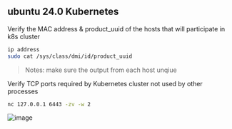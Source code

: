## ubuntu 24.0 Kubernetes
Verify the MAC address & product_uuid of the hosts that will participate in k8s cluster
```bash
ip address
sudo cat /sys/class/dmi/id/product_uuid
```
> Notes: make sure the output from each host unqiue

Verify TCP ports required by Kubernetes cluster not used by other processes
```bash
nc 127.0.0.1 6443 -zv -w 2
```
![image](https://github.com/user-attachments/assets/b9001aec-8af3-46b3-82d0-fcbd1d854ee0)



